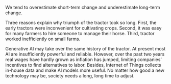 We tend to overestimate short-term change and underestimate long-term change.

Three reasons explain why triumph of the tractor took so long. First, the early tractors were inconvenient for cultivating crops. Second, it was easy for many farmers to hire someone to manage their horse. Third, tractor worked inefficiently on small farms.

Generative AI may take over the same history of the tractor. At present most AI are insufficiently powerful and reliable. However, over the past two years real wages have hardly grown as inflation has jumped, limiting companies’ incentives to find alternatives to labor. Besides, Internet of Things collects in-house data and make AI models more useful. No matter how good a new technology may be, society needs a long, long time to adjust.
